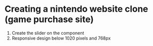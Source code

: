 # Creating a nintendo website clone (game purchase site)

1. Create the slider on the <GameImages/> component
2. Responsive design below 1020 pixels and 768px